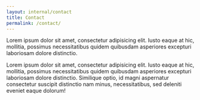 ```yaml
---
layout: internal/contact
title: Contact
permalink: /contact/
---
```


<!--- This child document initializes the page in Jekyll. -->

Lorem ipsum dolor sit amet, consectetur adipisicing elit. Iusto eaque at hic, mollitia, possimus necessitatibus quidem quibusdam asperiores excepturi laboriosam dolore distinctio.

Lorem ipsum dolor sit amet, consectetur adipisicing elit. Iusto eaque at hic, mollitia, possimus necessitatibus quidem quibusdam asperiores excepturi laboriosam dolore distinctio. Similique optio, id magni aspernatur consectetur suscipit distinctio nam minus, necessitatibus, sed deleniti eveniet eaque dolorum!